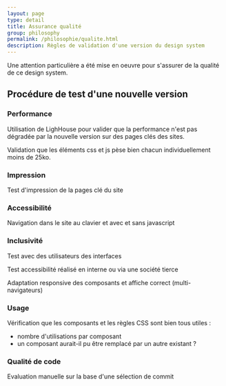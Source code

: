 ```yaml
---
layout: page
type: detail
title: Assurance qualité
group: philosophy
permalink: /philosophie/qualite.html
description: Règles de validation d'une version du design system
---
```


Une attention particulière a été mise en oeuvre pour s'assurer de la qualité de ce design system.

## Procédure de test d'une nouvelle version

### Performance

Utilisation de LighHouse pour valider que la performance n'est pas dégradée par la nouvelle version sur des pages clés des sites.

Validation que les éléments css et js pèse bien chacun individuellement moins de 25ko.

### Impression

Test d'impression de la pages clé du site

### Accessibilité

Navigation dans le site au clavier et avec et sans javascript

### Inclusivité

Test avec des utilisateurs des interfaces

Test accessibilité réalisé en interne ou via une société tierce

Adaptation responsive des composants et affiche correct (multi-navigateurs)

### Usage

Vérification que les composants et les règles CSS sont bien tous utiles :
 - nombre d'utilisations par composant
 - un composant aurait-il pu être remplacé par un autre existant ?

### Qualité de code

Evaluation manuelle sur la base d'une sélection de commit